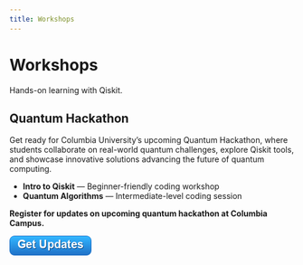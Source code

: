 ```yaml
---
title: Workshops
---
```


# Workshops

Hands-on learning with Qiskit.

## Quantum Hackathon

Get ready for Columbia University’s upcoming Quantum Hackathon, where students collaborate on real-world quantum challenges, explore Qiskit tools, and showcase innovative solutions advancing the future of quantum computing.

- **Intro to Qiskit** — Beginner-friendly coding workshop
- **Quantum Algorithms** — Intermediate-level coding session

**Register for updates on upcoming quantum hackathon at Columbia Campus.**

<a href="https://forms.gle/hAKgMEhcr8v4KAwo8" target="_blank">
  <img src="https://raw.githubusercontent.com/QuantumMeow/columbia-qiskit-fall-fest-2025/main/assets/images/get-updates-button.png" alt="Qiskit Event Updates" style="max-width: 300px;">
</a>
